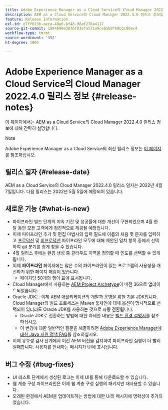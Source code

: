 ```yaml
---
title: Adobe Experience Manager as a Cloud Service의 Cloud Manager 2022.4.0 릴리스 정보
description: AEM as a Cloud Service의 Cloud Manager 2022.4.0 릴리스 정보입니다.
feature: Release Information
exl-id: e7ff623b-aeca-40a6-bf48-98af270a4117
source-git-commit: 1994b90e3876f03efa571a9ce65b9fb8b3c90ec4
workflow-type: tm+mt
source-wordcount: '392'
ht-degree: 100%

---
```


# Adobe Experience Manager as a Cloud Service의 Cloud Manager 2022.4.0 릴리스 정보 {#release-notes}

이 페이지에서는 AEM as a Cloud Service의 Cloud Manager 2022.4.0 릴리스 정보에 대해 간략히 설명합니다.

>[!NOTE]
>
>Adobe Experience Manager as a Cloud Service의 최신 릴리스 정보는 [이 페이지](/help/release-notes/release-notes-cloud/release-notes-current.md)를 참조하십시오.

## 릴리스 일자 {#release-date}

AEM as a Cloud Service의 Cloud Manager 2022.4.0 릴리스 일자는 2022년 4월 7일입니다. 다음 릴리스는 2022년 5월 5일에 예정되어 있습니다.

## 새로운 기능 {#what-is-new}

* 파이프라인 빌드 단계의 지속 기간 및 성공률에 대한 개선이 구현되었으며 4월 한 달 동안 모든 고객에게 점진적으로 제공될 예정입니다.
* 이제 파이프라인 추가 및 편집 마법사의 입력 필드에 이름의 처음 몇 문자를 입력하고 [프로덕션](/help/implementing/cloud-manager/configuring-pipelines/configuring-production-pipelines.md) 및 [비프로덕션](/help/implementing/cloud-manager/configuring-pipelines/configuring-non-production-pipelines.md) 파이프라인 모두에 대해 제안된 일치 항목 중에서 선택하여 git 분기를 쉽게 찾을 수 있습니다.
* 4월 릴리스 후에는 환경 생성 중 클라우드 지역을 정의할 때 인도를 선택할 수 있게 됩니다.
* 이제 **파이프라인** 페이지에는 많은 수의 파이프라인이 있는 프로그램의 사용성을 개선하기 위한 페이지 매김이 있습니다.
   * 페이지당 50개의 행이 표에 표시됩니다.
* Cloud Manager에서 사용하는 [AEM Project Archetype](https://experienceleague.adobe.com/docs/experience-manager-core-components/using/developing/archetype/overview.html)이 버전 36으로 업데이트되었습니다.
* Oracle JDK는 이제 AEM 애플리케이션의 개발과 운영을 위한 기본 JDK입니다. Cloud Manager의 빌드 프로세스는 Maven 툴체인에 대체 옵션이 명시적으로 선택되어 있더라도 Oracle JDK를 사용하는 것으로 자동 전환됩니다.
   * Oracle JDK로 전환하는 방법에 대한 자세한 내용은 [빌드 환경 설명서](/help/implementing/cloud-manager/getting-access-to-aem-in-cloud/build-environment-details.md#using-java-support)를 참조하십시오.
   * 이 변경에 대한 일반적인 질문을 해결하려면 [Adobe Experience Manager에 대한 Java 지원 정책 FAQ](https://experienceleague.adobe.com/docs/experience-manager-65/assets/Java_Policy_for_Adobe_Experience_Manager.pdf)를 참조하십시오.
* 이제 유효성 검사 단계에서 이전 AEM 버전을 감지하여 파이프라인 실행이 더 빨리 실패합니다. 사용자를 안내하는 메시지가 UI에 표시됩니다.

## 버그 수정 {#bug-fixes}

* UI 테스트 단계에서 생성된 로그는 이제 UI를 통해 다운로드할 수 있습니다.
* 웹 계층 구성 파이프라인은 이제 웹 계층 구성 실행의 패키지만 재사용할 수 있습니다.
* 오래된 환경에서 AEM을 업데이트하는 방법에 대한 UI의 메시지에 명확성이 추가되었습니다.
